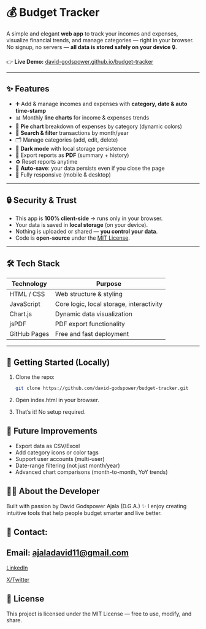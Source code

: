 # 💰 Budget Tracker

A simple and elegant **web app** to track your incomes and expenses, visualize financial trends, and manage categories — right in your browser.  
No signup, no servers — **all data is stored safely on your device** 🔒.

👉 **Live Demo:** [david-godspower.github.io/budget-tracker](https://david-godspower.github.io/budget-tracker)

---

## ✨ Features

- ➕ Add & manage incomes and expenses with **category, date & auto time-stamp**  
- 📊 Monthly **line charts** for income & expenses trends  
- 🥧 **Pie chart** breakdown of expenses by category (dynamic colors)  
- 🔎 **Search & filter** transactions by month/year  
- 🗂 Manage categories (add, edit, delete)  
- 🌙 **Dark mode** with local storage persistence  
- 📑 Export reports as **PDF** (summary + history)  
- ♻️ Reset reports anytime  
- 💾 **Auto-save**: your data persists even if you close the page  
- 📱 Fully responsive (mobile & desktop)  

---

## 🔒 Security & Trust

- This app is **100% client-side** → runs only in your browser.  
- Your data is saved in **local storage** (on your device).  
- Nothing is uploaded or shared — **you control your data**.  
- Code is **open-source** under the [MIT License](LICENSE).  

---

## 🛠 Tech Stack

| Technology   | Purpose                         |
|--------------|---------------------------------|
| HTML / CSS   | Web structure & styling         |
| JavaScript   | Core logic, local storage, interactivity |
| Chart.js     | Dynamic data visualization      |
| jsPDF        | PDF export functionality        |
| GitHub Pages | Free and fast deployment        |

---

## 🚀 Getting Started (Locally)

1. Clone the repo:  
   ```bash
   git clone https://github.com/david-godspower/budget-tracker.git
2. Open index.html in your browser.

3. That’s it! No setup required.

## 📌 Future Improvements 
- Export data as CSV/Excel
- Add category icons or color tags
- Support user accounts (multi-user)
- Date-range filtering (not just month/year)
- Advanced chart comparisons (month-to-month, YoY trends)

## 👨‍💻 About the Developer 
Built with passion by David Godspower Ajala (D.G.A.) ✨
I enjoy creating intuitive tools that help people budget smarter and live better.

## 📩 Contact: 

## Email: [ajaladavid11@gmail.com](ajaladavid11@gmail.com)

[LinkedIn](https://www.linkedin.com/in/david-ajala-a93b862a1/)

[X/Twitter](https://x.com/ajala28981)

## 📜 License
This project is licensed under the MIT License — free to use, modify, and share.
